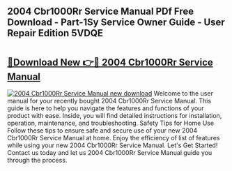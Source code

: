 ## 2004 Cbr1000Rr Service Manual PDf Free Download - Part-1Sy Service Owner Guide - User Repair Edition 5VDQE

# <h2><a href="http://bc37754.oget.top/?id=2004+Cbr1000Rr+Service+Manual">🔗Download New 👉🔴 2004 Cbr1000Rr Service Manual</a></h2>

[![2004 Cbr1000Rr Service Manual new download](https://i.imgur.com/5g1atiW.png)](http://bc37754.oget.top/?id=2004+Cbr1000Rr+Service+Manual)
Welcome to the user manual for your recently bought 2004 Cbr1000Rr Service Manual. This guide is here to help you navigate the features and functions of your product with ease. Inside, you will find detailed instructions for installation, operation, maintenance, and troubleshooting. Safety Tips for Home Use Follow these tips to ensure safe and secure use of your new 2004 Cbr1000Rr Service Manual at home. Enjoy the efficiency of list of features while using your new 2004 Cbr1000Rr Service Manual. Let's Get Started! Contact us today and let us 2004 Cbr1000Rr Service Manual guide you through the process.
